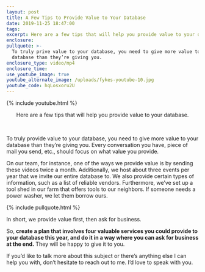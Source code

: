 ```yaml
---
layout: post
title: A Few Tips to Provide Value to Your Database
date: 2019-11-25 18:47:00
tags:
excerpt: Here are a few tips that will help you provide value to your database.
enclosure:
pullquote: >-
  To truly prive value to your database, you need to give more value to your
  database than they’re giving you.
enclosure_type: video/mp4
enclosure_time:
use_youtube_image: true
youtube_alternate_image: /uploads/fykes-youtube-10.jpg
youtube_code: hqLosxoru2U
---
```


{% include youtube.html %}

<center>Here are a few tips that will help you provide value to your database.</center>

&nbsp;

To truly provide value to your database, you need to give more value to your database than they’re giving you. Every conversation you have, piece of mail you send, etc., should focus on what value you provide.&nbsp;

On our team, for instance, one of the ways we provide value is by sending these videos twice a month. Additionally, we host about three events per year that we invite our entire database to. We also provide certain types of information, such as a list of reliable vendors. Furthermore, we’ve set up a tool shed in our farm that offers tools to our neighbors. If someone needs a power washer, we let them borrow ours.

{% include pullquote.html %}

In short, we provide value first, then ask for business.&nbsp;

So, **create a plan that involves four valuable services you could provide to your database this year, and do it in a way where you can ask for business at the end.** They will be happy to give it to you.

If you’d like to talk more about this subject or there’s anything else I can help you with, don’t hesitate to reach out to me. I’d love to speak with you.